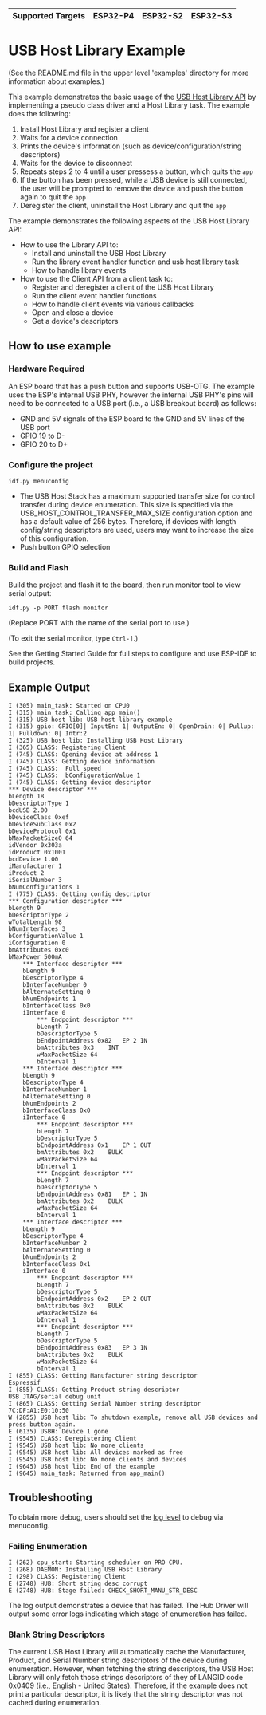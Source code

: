 | Supported Targets | ESP32-P4 | ESP32-S2 | ESP32-S3 |
| ----------------- | -------- | -------- | -------- |

# USB Host Library Example

(See the README.md file in the upper level 'examples' directory for more information about examples.)

This example demonstrates the basic usage of the [USB Host Library API](https://docs.espressif.com/projects/esp-idf/en/latest/esp32s2/api-reference/peripherals/usb_host.html) by implementing a pseudo class driver and a Host Library task. The example does the following:

1. Install Host Library and register a client
2. Waits for a device connection
3. Prints the device's information (such as device/configuration/string descriptors)
4. Waits for the device to disconnect
5. Repeats steps 2 to 4 until a user pressess a button, which quits the `app`
6. If the button has been pressed, while a USB device is still connected, the user will be prompted to remove the device and push the button again to quit the `app`
7. Deregister the client, uninstall the Host Library and quit the `app`

The example demonstrates the following aspects of the USB Host Library API:

- How to use the Library API to:
    - Install and uninstall the USB Host Library
    - Run the library event handler function and usb host library task
    - How to handle library events
- How to use the Client API from a client task to:
    - Register and deregister a client of the USB Host Library
    - Run the client event handler functions
    - How to handle client events via various callbacks
    - Open and close a device
    - Get a device's descriptors

## How to use example

### Hardware Required

An ESP board that has a push button and supports USB-OTG. The example uses the ESP's internal USB PHY, however the internal USB PHY's pins will need to be connected to a USB port (i.e., a USB breakout board) as follows:

- GND and 5V signals of the ESP board to the GND and 5V lines of the USB port
- GPIO 19 to D-
- GPIO 20 to D+

### Configure the project

```
idf.py menuconfig
```

* The USB Host Stack has a maximum supported transfer size for control transfer during device enumeration. This size is specified via the USB_HOST_CONTROL_TRANSFER_MAX_SIZE configuration option and has a default value of 256 bytes. Therefore, if devices with length config/string descriptors are used, users may want to increase the size of this configuration.
* Push button GPIO selection

### Build and Flash

Build the project and flash it to the board, then run monitor tool to view serial output:

```
idf.py -p PORT flash monitor
```

(Replace PORT with the name of the serial port to use.)

(To exit the serial monitor, type ``Ctrl-]``.)

See the Getting Started Guide for full steps to configure and use ESP-IDF to build projects.

## Example Output

```
I (305) main_task: Started on CPU0
I (315) main_task: Calling app_main()
I (315) USB host lib: USB host library example
I (315) gpio: GPIO[0]| InputEn: 1| OutputEn: 0| OpenDrain: 0| Pullup: 1| Pulldown: 0| Intr:2 
I (325) USB host lib: Installing USB Host Library
I (365) CLASS: Registering Client
I (745) CLASS: Opening device at address 1
I (745) CLASS: Getting device information
I (745) CLASS: 	Full speed
I (745) CLASS: 	bConfigurationValue 1
I (745) CLASS: Getting device descriptor
*** Device descriptor ***
bLength 18
bDescriptorType 1
bcdUSB 2.00
bDeviceClass 0xef
bDeviceSubClass 0x2
bDeviceProtocol 0x1
bMaxPacketSize0 64
idVendor 0x303a
idProduct 0x1001
bcdDevice 1.00
iManufacturer 1
iProduct 2
iSerialNumber 3
bNumConfigurations 1
I (775) CLASS: Getting config descriptor
*** Configuration descriptor ***
bLength 9
bDescriptorType 2
wTotalLength 98
bNumInterfaces 3
bConfigurationValue 1
iConfiguration 0
bmAttributes 0xc0
bMaxPower 500mA
	*** Interface descriptor ***
	bLength 9
	bDescriptorType 4
	bInterfaceNumber 0
	bAlternateSetting 0
	bNumEndpoints 1
	bInterfaceClass 0x0
	iInterface 0
		*** Endpoint descriptor ***
		bLength 7
		bDescriptorType 5
		bEndpointAddress 0x82	EP 2 IN
		bmAttributes 0x3	INT
		wMaxPacketSize 64
		bInterval 1
	*** Interface descriptor ***
	bLength 9
	bDescriptorType 4
	bInterfaceNumber 1
	bAlternateSetting 0
	bNumEndpoints 2
	bInterfaceClass 0x0
	iInterface 0
		*** Endpoint descriptor ***
		bLength 7
		bDescriptorType 5
		bEndpointAddress 0x1	EP 1 OUT
		bmAttributes 0x2	BULK
		wMaxPacketSize 64
		bInterval 1
		*** Endpoint descriptor ***
		bLength 7
		bDescriptorType 5
		bEndpointAddress 0x81	EP 1 IN
		bmAttributes 0x2	BULK
		wMaxPacketSize 64
		bInterval 1
	*** Interface descriptor ***
	bLength 9
	bDescriptorType 4
	bInterfaceNumber 2
	bAlternateSetting 0
	bNumEndpoints 2
	bInterfaceClass 0x1
	iInterface 0
		*** Endpoint descriptor ***
		bLength 7
		bDescriptorType 5
		bEndpointAddress 0x2	EP 2 OUT
		bmAttributes 0x2	BULK
		wMaxPacketSize 64
		bInterval 1
		*** Endpoint descriptor ***
		bLength 7
		bDescriptorType 5
		bEndpointAddress 0x83	EP 3 IN
		bmAttributes 0x2	BULK
		wMaxPacketSize 64
		bInterval 1
I (855) CLASS: Getting Manufacturer string descriptor
Espressif
I (855) CLASS: Getting Product string descriptor
USB JTAG/serial debug unit
I (865) CLASS: Getting Serial Number string descriptor
7C:DF:A1:E0:10:50
W (2855) USB host lib: To shutdown example, remove all USB devices and press button again.
E (6135) USBH: Device 1 gone
I (9545) CLASS: Deregistering Client
I (9545) USB host lib: No more clients
I (9545) USB host lib: All devices marked as free
I (9545) USB host lib: No more clients and devices
I (9645) USB host lib: End of the example
I (9645) main_task: Returned from app_main()
```

## Troubleshooting

To obtain more debug, users should set the [log level](https://docs.espressif.com/projects/esp-idf/en/latest/esp32s2/api-reference/system/log.html) to debug via menuconfig.

### Failing Enumeration

```
I (262) cpu_start: Starting scheduler on PRO CPU.
I (268) DAEMON: Installing USB Host Library
I (298) CLASS: Registering Client
E (2748) HUB: Short string desc corrupt
E (2748) HUB: Stage failed: CHECK_SHORT_MANU_STR_DESC
```

The log output demonstrates a device that has failed. The Hub Driver will output some error logs indicating which stage of enumeration has failed.

### Blank String Descriptors

The current USB Host Library will automatically cache the Manufacturer, Product, and Serial Number string descriptors of the device during enumeration. However, when fetching the string descriptors, the USB Host Library will only fetch those strings descriptors of they of LANGID code 0x0409 (i.e., English - United States). Therefore, if the example does not print a particular descriptor, it is likely that the string descriptor was not cached during enumeration.
